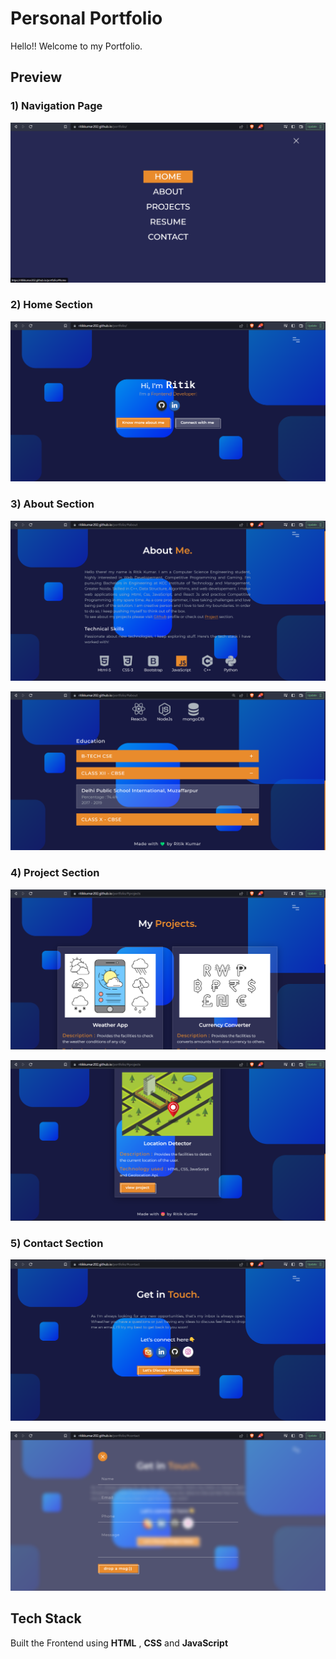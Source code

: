
# Personal Portfolio

Hello!! Welcome to my Portfolio.


## Preview

### 1) Navigation Page
![App Screenshot](https://github.com/RitikKumar202/portfolio/blob/master/screenshots/Navigation-Page.png?raw=true)

### 2) Home Section
![App Screenshot](https://github.com/RitikKumar202/portfolio/blob/master/screenshots/Home-Page.png?raw=true)

### 3) About Section
![App Screenshot](https://github.com/RitikKumar202/portfolio/blob/master/screenshots/About-Page-1.png?raw=true)

![App Screenshot](https://github.com/RitikKumar202/portfolio/blob/master/screenshots/About-Page-2.png?raw=true)

### 4) Project Section
![App Screenshot](https://github.com/RitikKumar202/portfolio/blob/master/screenshots/Project-Page-1.png?raw=true)

![App Screenshot](https://github.com/RitikKumar202/portfolio/blob/master/screenshots/Project-Page-2.png?raw=true)

### 5) Contact Section
![App Screenshot](https://github.com/RitikKumar202/portfolio/blob/master/screenshots/Contact-Page.png?raw=true)

![App Screenshot](https://github.com/RitikKumar202/portfolio/blob/master/screenshots/Contact-Form-Page.png?raw=true)


## Tech Stack

Built the Frontend using **HTML** , **CSS** and **JavaScript** 

